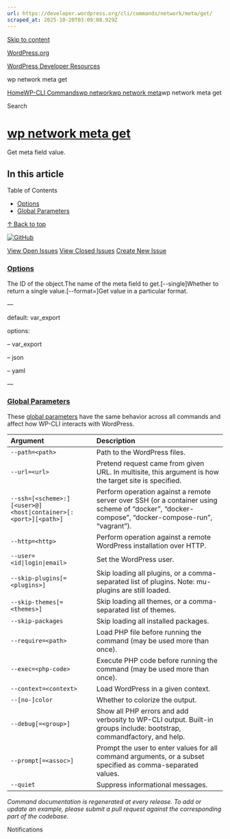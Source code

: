 ```yaml
---
url: https://developer.wordpress.org/cli/commands/network/meta/get/
scraped_at: 2025-10-20T03:09:08.929Z
---
```


[Skip to content](https://developer.wordpress.org/cli/commands/network/meta/get/#wp--skip-link--target)

[WordPress.org](https://wordpress.org/)

[WordPress Developer Resources](https://developer.wordpress.org/)

wp network meta get


[Home](https://developer.wordpress.org/)[WP-CLI Commands](https://developer.wordpress.org/cli/commands/)[wp network](https://developer.wordpress.org/cli/commands/network/)[wp network meta](https://developer.wordpress.org/cli/commands/network/meta/)wp network meta get

Search

# [wp network meta get](https://developer.wordpress.org/cli/commands/network/meta/get/)

Get meta field value.

## In this article

Table of Contents

- [Options](https://developer.wordpress.org/cli/commands/network/meta/get/#options)
- [Global Parameters](https://developer.wordpress.org/cli/commands/network/meta/get/#global-parameters)

[↑ Back to top](https://developer.wordpress.org/cli/commands/network/meta/get/#wp--skip-link--target)

[![GitHub](https://make.wordpress.org/cli/wp-content/plugins/wporg-cli/assets/images/github-mark.svg)](https://github.com/wp-cli/entity-command)

[View Open Issues](https://github.com/login?return_to=%2Fissues%3Fq%3Dlabel%3Acommand%3Anetwork-meta-get+sort%3Aupdated-desc+org%3Awp-cli+is%3Aopen) [View Closed Issues](https://github.com/login?return_to=%2Fissues%3Fq%3Dlabel%3Acommand%3Anetwork-meta-get+sort%3Aupdated-desc+org%3Awp-cli+is%3Aclosed) [Create New Issue](https://github.com/wp-cli/entity-command/issues/new)

### [Options](https://developer.wordpress.org/cli/commands/network/meta/get/\#options)

<id>The ID of the object.<key>The name of the meta field to get.\[--single\]Whether to return a single value.\[--format=<format>\]Get value in a particular format.

—

default: var\_export

options:

– var\_export

– json

– yaml

—

### [Global Parameters](https://developer.wordpress.org/cli/commands/network/meta/get/\#global-parameters)

These [global parameters](https://make.wordpress.org/cli/handbook/config/) have the same behavior across all commands and affect how WP-CLI interacts with WordPress.

| **Argument** | **Description** |
| :-- | :-- |
| `--path=<path>` | Path to the WordPress files. |
| `--url=<url>` | Pretend request came from given URL. In multisite, this argument is how the target site is specified. |
| `--ssh=[<scheme>:][<user>@]<host\|container>[:<port>][<path>]` | Perform operation against a remote server over SSH (or a container using scheme of “docker”, “docker-compose”, “docker-compose-run”, “vagrant”). |
| `--http=<http>` | Perform operation against a remote WordPress installation over HTTP. |
| `--user=<id\|login\|email>` | Set the WordPress user. |
| `--skip-plugins[=<plugins>]` | Skip loading all plugins, or a comma-separated list of plugins. Note: mu-plugins are still loaded. |
| `--skip-themes[=<themes>]` | Skip loading all themes, or a comma-separated list of themes. |
| `--skip-packages` | Skip loading all installed packages. |
| `--require=<path>` | Load PHP file before running the command (may be used more than once). |
| `--exec=<php-code>` | Execute PHP code before running the command (may be used more than once). |
| `--context=<context>` | Load WordPress in a given context. |
| `--[no-]color` | Whether to colorize the output. |
| `--debug[=<group>]` | Show all PHP errors and add verbosity to WP-CLI output. Built-in groups include: bootstrap, commandfactory, and help. |
| `--prompt[=<assoc>]` | Prompt the user to enter values for all command arguments, or a subset specified as comma-separated values. |
| `--quiet` | Suppress informational messages. |

_Command documentation is regenerated at every release. To add or update an example, please submit a pull request against the corresponding part of the codebase._

Notifications